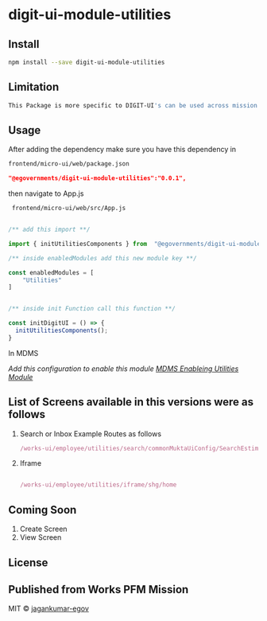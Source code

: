 <!-- TODO: update this -->

# digit-ui-module-utilities


## Install

```bash
npm install --save digit-ui-module-utilities
```

## Limitation
```bash
This Package is more specific to DIGIT-UI's can be used across mission's 
```

## Usage

After adding the dependency make sure you have this dependency in 

```bash 
frontend/micro-ui/web/package.json
```

```json
"@egovernments/digit-ui-module-utilities":"0.0.1",
```

then navigate to App.js
```bash 
 frontend/micro-ui/web/src/App.js
```

```jsx

/** add this import **/

import { initUtilitiesComponents } from  "@egovernments/digit-ui-module-utilities";

/** inside enabledModules add this new module key **/

const enabledModules = [
    "Utilities"
]


/** inside init Function call this function **/

const initDigitUI = () => {
  initUtilitiesComponents();
}
```

In MDMS

_Add this configuration to enable this module [MDMS Enableing Utilities Module](https://github.com/egovernments/works-mdms-data/blob/48461ecaf944ea243e24e1c1f9a5e2179d8091ac/data/pg/tenant/citymodule.json#L193)_



## List of Screens available in this versions were as follows

1. Search or Inbox 
      Example Routes as follows
      ```jsx
      /works-ui/employee/utilities/search/commonMuktaUiConfig/SearchEstimateConfig
      ```

2. Iframe
      ```jsx
      
      /works-ui/employee/utilities/iframe/shg/home
      
      ```


## Coming Soon

1. Create Screen 
2. View Screen


## License

## Published from Works PFM Mission

MIT © [jagankumar-egov](https://github.com/jagankumar-egov)
